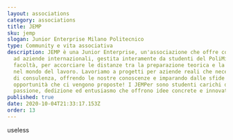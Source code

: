 ```yaml
---
layout: associations
category: associations
title: JEMP
sku: jemp
slogan: Junior Enterprise Milano Politecnico
type: Community e vita associativa
description: JEMP è una Junior Enterprise, un'associazione che offre consulenza
  ad aziende internazionali, gestita interamente da studenti del PoliMi di ogni
  facoltà, per accorciare le distanze tra la preparazione teorica e la pratica
  nel mondo del lavoro. Lavoriamo a progetti per aziende reali che necessitano
  di consulenza, offrendo le nostre conoscenze e imparando dalle sfide e dalle
  opportunità che ci vengono proposte! I JEMPer sono studenti carichi di
  passione, dedizione ed entusiasmo che offrono idee concrete e innovative.
published: true
date: 2020-10-04T21:33:17.153Z
order: 13
---
```

useless